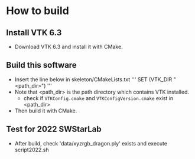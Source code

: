# How to build

## Install VTK 6.3

* Download VTK 6.3 and install it with CMake.  

## Build this software

* Insert the line below in skeleton/CMakeLists.txt
'''
SET (VTK_DIR "<path_dir>")
'''
* Note that <path_dir> is the path directory which contains VTK installed.
  * check if `VTKConfig.cmake` and `VTKConfigVersion.cmake` exist in <path_dir>
* Then build it with CMake.

## Test for 2022 SWStarLab

* After build, check 'data/xyzrgb_dragon.ply' exists and execute script2022.sh
